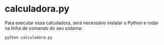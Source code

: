 # calculadora.py
Para executar essa calculadora, será necessário instalar o Python e rodar na linha de comando do seu sistema: 

```py
python calculadora.py
```
